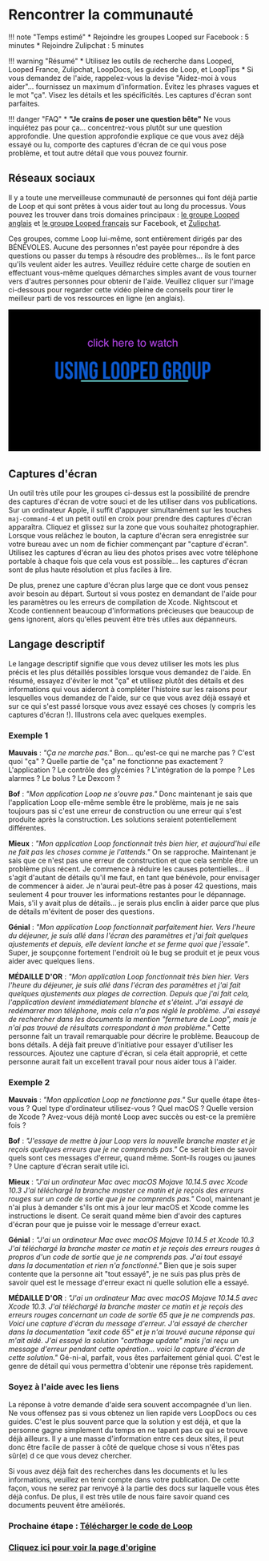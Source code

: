#  Rencontrer la communauté 
!!! note "Temps estimé" 
    * Rejoindre les groupes Looped sur Facebook : 5 minutes 
    * Rejoindre Zulipchat : 5 minutes 
 
!!! warning "Résumé" 
    * Utilisez les outils de recherche dans Looped, Looped France, Zulipchat, LoopDocs, les guides de Loop, et LoopTips 
    * Si vous demandez de l'aide, rappelez-vous la devise "Aidez-moi à vous aider"... fournissez un maximum d'information. Évitez les phrases vagues et le mot "ça". Visez les détails et les spécificités. Les captures d'écran sont parfaites. 
 
!!! danger "FAQ" 
    * **"Je crains de poser une question bête"** Ne vous inquiétez pas pour ça... concentrez-vous plutôt sur une question approfondie. Une question approfondie explique ce que vous avez déjà essayé ou lu, comporte des captures d'écran de ce qui vous pose problème, et tout autre détail que vous pouvez fournir. 
 
## Réseaux sociaux 
Il y a toute une merveilleuse communauté de personnes qui font déjà partie de Loop et qui sont prêtes à vous aider tout au long du processus. Vous pouvez les trouver dans trois domaines principaux : [le groupe Looped anglais](https://www.facebook.com/groups/TheLoopedGroup/?fref=nf) et [le groupe Looped français](https://www.facebook.com/groups/478980526199264) sur Facebook, et [Zulipchat](https://loop.zulipchat.com/). 
 
Ces groupes, comme Loop lui-même, sont entièrement dirigés par des BÉNÉVOLES. Aucune des personnes n'est payée pour répondre à des questions ou passer du temps à résoudre des problèmes... ils le font parce qu'ils veulent aider les autres. Veuillez réduire cette charge de soutien en effectuant vous-même quelques démarches simples avant de vous tourner vers d'autres personnes pour obtenir de l'aide. Veuillez cliquer sur l'image ci-dessous pour regarder cette vidéo pleine de conseils pour tirer le meilleur parti de vos ressources en ligne (en anglais). 
 
[![loop-community](img/looped-group.png)](https://youtu.be/_vSN6C-Uo04) 
 
## Captures d'écran 
Un outil très utile pour les groupes ci-dessus est la possibilité de prendre des captures d'écran de votre souci et de les utiliser dans vos publications. Sur un ordinateur Apple, il suffit d'appuyer simultanément sur les touches `maj-command-4` et un petit outil en croix pour prendre des captures d'écran apparaîtra. Cliquez et glissez sur la zone que vous souhaitez photographier. Lorsque vous relâchez le bouton, la capture d'écran sera enregistrée sur votre bureau avec un nom de fichier commençant par "capture d'écran". Utilisez les captures d'écran au lieu des photos prises avec votre téléphone portable à chaque fois que cela vous est possible... les captures d'écran sont de plus haute résolution et plus faciles à lire. 
 
De plus, prenez une capture d'écran plus large que ce dont vous pensez avoir besoin au départ. Surtout si vous postez en demandant de l'aide pour les paramètres ou les erreurs de compilation de Xcode. Nightscout et Xcode contiennent beaucoup d'informations précieuses que beaucoup de gens ignorent, alors qu'elles peuvent être très utiles aux dépanneurs. 
 
## Langage descriptif 
Le langage descriptif signifie que vous devez utiliser les mots les plus précis et les plus détaillés possibles lorsque vous demandez de l'aide. En résumé, essayez d'éviter le mot "ça" et utilisez plutôt des détails et des informations qui vous aideront à compléter l'histoire sur les raisons pour lesquelles vous demandez de l'aide, sur ce que vous avez déjà essayé et sur ce qui s'est passé lorsque vous avez essayé ces choses (y compris les captures d'écran !). Illustrons cela avec quelques exemples. 
 
### Exemple 1 
**Mauvais** : *"Ça ne marche pas."* Bon... qu'est-ce qui ne marche pas ? C'est quoi "ça" ? Quelle partie de "ça" ne fonctionne pas exactement ? L'application ? Le contrôle des glycémies ? L'intégration de la pompe ? Les alarmes ? Le bolus ? Le Dexcom ? 
 
**Bof** : *"Mon application Loop ne s'ouvre pas."* Donc maintenant je sais que l'application Loop elle-même semble être le problème, mais je ne sais toujours pas si c'est une erreur de construction ou une erreur qui s'est produite après la construction. Les solutions seraient potentiellement différentes. 
 
**Mieux** : *"Mon application Loop fonctionnait très bien hier, et aujourd'hui elle ne fait pas les choses comme je l'attends."* On se rapproche. Maintenant je sais que ce n'est pas une erreur de construction et que cela semble être un problème plus récent. Je commence à réduire les causes potentielles... il s'agit d'autant de détails qu'il me faut, en tant que bénévole, pour envisager de commencer à aider. Je n'aurai peut-être pas à poser 42 questions, mais seulement 4 pour trouver les informations restantes pour le dépannage. Mais, s'il y avait plus de détails... je serais plus enclin à aider parce que plus de détails m'évitent de poser des questions. 
 
**Génial** : *"Mon application Loop fonctionnait parfaitement hier. Vers l'heure du déjeuner, je suis allé dans l'écran des paramètres et j'ai fait quelques ajustements et depuis, elle devient lanche et se ferme quoi que j'essaie"*. Super, je soupçonne fortement l'endroit où le bug se produit et je peux vous aider avec quelques liens. 
 
**MÉDAILLE D'OR** : *"Mon application Loop fonctionnait très bien hier. Vers l'heure du déjeuner, je suis allé dans l'écran des paramètres et j'ai fait quelques ajustements aux plages de correction. Depuis que j'ai fait cela, l'application devient immédiatement blanche et s'éteint. J'ai essayé de redémarrer mon téléphone, mais cela n'a pas réglé le problème. J'ai essayé de rechercher dans les documents la mention "fermeture de Loop", mais je n'ai pas trouvé de résultats correspondant à mon problème."* Cette personne fait un travail remarquable pour décrire le problème. Beaucoup de bons détails. A déjà fait preuve d'initiative pour essayer d'utiliser les ressources. Ajoutez une capture d'écran, si cela était approprié, et cette personne aurait fait un excellent travail pour nous aider tous à l'aider. 
 
### Exemple 2 
**Mauvais** : *"Mon application Loop ne fonctionne pas."* Sur quelle étape êtes-vous ? Quel type d'ordinateur utilisez-vous ? Quel macOS ? Quelle version de Xcode ? Avez-vous déjà monté Loop avec succès ou est-ce la première fois ? 
 
**Bof** : *"J'essaye de mettre à jour Loop vers la nouvelle branche master et je reçois quelques erreurs que je ne comprends pas."* Ce serait bien de savoir quels sont ces messages d'erreur, quand même. Sont-ils rouges ou jaunes ? Une capture d'écran serait utile ici. 
 
**Mieux** : *"J'ai un ordinateur Mac avec macOS Mojave 10.14.5 avec Xcode 10.3 J'ai téléchargé la branche master ce matin et je reçois des erreurs rouges sur un code de sortie que je ne comprends pas."* Cool, maintenant je n'ai plus à demander s'ils ont mis à jour leur macOS et Xcode comme les instructions le disent. Ce serait quand même bien d'avoir des captures d'écran pour que je puisse voir le message d'erreur exact. 
 
**Génial** : *"J'ai un ordinateur Mac avec macOS Mojave 10.14.5 et Xcode 10.3 J'ai téléchargé la branche master ce matin et je reçois des erreurs rouges à propros d'un code de sortie que je ne comprends pas. J'ai tout essayé dans la documentation et rien n'a fonctionné."* Bien que je sois super contente que la personne ait "tout essayé", je ne suis pas plus près de savoir quel est le message d'erreur exact ni quelle solution elle a essayé. 
 
**MÉDAILLE D'OR** : *"J'ai un ordinateur Mac avec macOS Mojave 10.14.5 avec Xcode 10.3. J'ai téléchargé la branche master ce matin et je reçois des erreurs rouges concernant un code de sortie 65 que je ne comprends pas. Voici une capture d'écran du message d'erreur. J'ai essayé de chercher dans la documentation "exit code 65" et je n'ai trouvé aucune réponse qui m'ait aidé. J'ai essayé la solution "carthage update" mais j'ai reçu un message d'erreur pendant cette opération... voici la capture d'écran de cette solution."* Gé-ni-al, parfait, vous êtes parfaitement génial quoi. C'est le genre de détail qui vous permettra d'obtenir une réponse très rapidement. 
 
### Soyez à l'aide avec les liens 
La réponse à votre demande d'aide sera souvent accompagnée d'un lien. Ne vous offensez pas si vous obtenez un lien rapide vers LoopDocs ou ces guides. C'est le plus souvent parce que la solution y est déjà, et que la personne gagne simplement du temps en ne tapant pas ce qui se trouve déjà ailleurs. Il y a une masse d'information entre ces deux sites, il peut donc être facile de passer à côté de quelque chose si vous n'êtes pas sûr(e) d ce que vous devez chercher. 
 
Si vous avez déjà fait des recherches dans les documents et lu les informations, veuillez en tenir compte dans votre publication. De cette façon, vous ne serez par renvoyé à la partie des docs sur laquelle vous êtes déjà confus. De plus, il est très utile de nous faire savoir quand ces documents peuvent être améliorés. 
 
### Prochaine étape : [Télécharger le code de Loop](https://cyoung1024.github.io/guide-loop-fr/etape13)

### [Cliquez ici pour voir la page d'origine](https://loopkit.github.io/loopdocs/build/step12/) 
